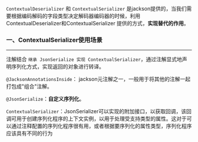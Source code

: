 `ContextualDeserializer` 和 `ContextualSerializer` 是jackson提供的，当我们需要根据编码解码的字段类型决定解码器编码器的时候，利用ContextualDeserializer和ContextualSerializer 提供的方式，**实现替代的作用**。



### 一、ContextualSerializer使用场景

---

注解结合 `继承 JsonSerialize 实现 ContextualSerializer`，通过注解显式地声明序列化方式，实现返回的对象进行转译。

`@JacksonAnnotationsInside`： jackson元注解之一，一般用于将其他的注解一起打包成"组合"注解。

`@JsonSerialize`：**自定义序列化**。

`ContextualSerializer`：JsonSerializer可以实现的附加接口，以获取回调，该回调可用于创建序列化程序的上下文实例，以用于处理受支持类型的属性。这对于可以通过注释配置的序列化程序很有用，或者根据要序列化的属性类型，序列化程序应该具有不同的行为







































